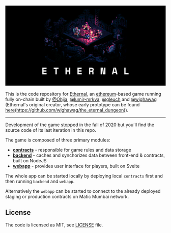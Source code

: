 ![alt text](./ethernal.png)

This is the code repository for [Ethernal](https://ethernal.world), an [ethereum](https://ethereum.org)-based game running fully on-chain built by [@Ohjia](https://github.com/Ohjia), [@lumir-mrkva](https://github.com/lumir-mrkva), [@gleuch](https://github.com/gleuch) and [@wighawag](https://github.com/wighawag) (Ethernal's original creator, whose early prototype can be found [here](https://github.com/wighawag/the_eternal_dungeon)(https://github.com/wighawag/the_eternal_dungeon)).

---

Development of the game stopped in the fall of 2020 but you'll find the source code of its last iteration in this repo.

The game is composed of three primary modules:

- **[contracts](contracts/)** - responsible for game rules and data storage
- **[backend](backend/)** - caches and synchorizes data between front-end & contracts, built on NodeJS
- **[webapp](webapp/)** - provides user interface for players, built on Svelte

The whole app can be started locally by deploying local `contracts` first and then running `backend` and `webapp`.
    
Alternatively the `webapp` can be started to connect to the already deployed staging or production contracts on Matic Mumbai network.

## License

The code is licensed as MIT, see [LICENSE](./LICENSE) file.
